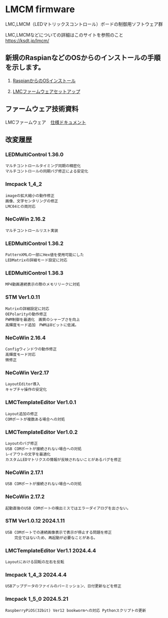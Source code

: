 # LMCM firmware
  LMC,LMCM（LEDマトリックスコントロール）ボードの制御用ソフトウェア群

  LMC,LMCMなどについての詳細はこのサイトを参照のこと https://ksdt.jp/lmcm/

## 新規のRaspianなどのOSからのインストールの手順を示します。

1. [RaspianからのOSインストール](./lmc/Readme_RaspberryPiOSSetup.md)


2. [LMCファームウェアセットアップ](./lmc/Readme_lmcmanualinstallation.md)

## ファームウェア技術資料

LMCファームウェア　[仕様ドキュメント](./lmc/LMC_CommandServer_Manual.md)



## 改変履歴

### LEDMultiControl 1.36.0
	マルチコントロールタイミング同期の精密化
	マルチコントロールの同期バグ修正による安定化
### lmcpack 1_4_2
	imageの拡大縮小の動作修正
	画像、文字センタリングの修正
	LMC04との両対応
### NeCoWin 2.16.2
	マルチコントロールリスト実装
### LEDMultiControl 1.36.2
	PatternXMLの一部にHex値を使用可能にした
	LEDMatrixの詳細モード設定に対応 
### LEDMultiControl 1.36.3
	MP4動画連続表示の際のメモリリークに対処
### STM Ver1.0.11
	Matrixの詳細設定に対応
	OEPolarityの動作修正
	PWM制御を最適化　画質のシャープさを向上
	高輝度モード追加　PWMは8ビットに低減。
### NeCoWin 2.16.4
	Configウィンドウの動作修正
	高輝度モード対応
	微修正
### NeCoWin Ver2.17
	LayoutEditor導入
	キャプチャ操作の安定化
### LMCTemplateEditor Ver1.0.1
	Layout追加の修正
	COMポートが複数ある場合への対処
### LMCTemplateEditor Ver1.0.2
	Layoutのバグ修正
	USB COMポートが接続されない場合への対処
	レイアウトの文字を最適化
	カスタムLEDマトリクスの情報が反映されないことがあるバグを修正
### NeCoWin 2.17.1
	USB COMポートが接続されない場合への対処
### NeCoWin 2.17.2
	起動直後のUSB COMポートの検出ミスではエラーダイアログを出さない。
### STM Ver1.0.12	2024.1.11
	USB COMポートでの連続画像表示で表示が停止する問題を修正
		完全ではないため、再起動が必要なことがある。
### LMCTemplateEditor Ver1.1 2024.4.4
	Layoutにおける回転の左右を反転
### lmcpack 1_4_3	2024.4.4
	USBアップデータのファイルのパーミッション、日付更新などを修正	
### lmcpack 1_5_0 2024.5.21
	RaspberryPiOS(32bit) Ver12 bookwormへの対応 Pythonスクリプトの更新
